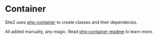 # Container

Site2 uses [php-container](https://github.com/Romchik38/php-container) to create classes and their dependecies.

All added manually, any magic. Read [php-container readme](https://github.com/Romchik38/php-container/blob/main/README.MD) to learn more.
